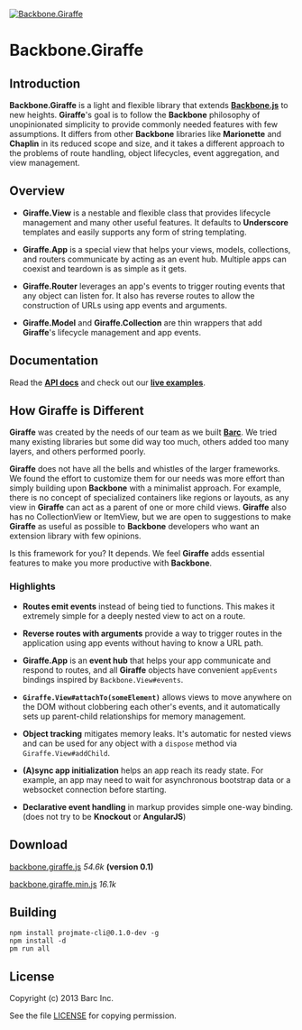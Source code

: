 [![Backbone.Giraffe](https://raw.github.com/barc/backbone.giraffe/master/src/docs/img/logo.png)](http://barc.github.io/backbone.giraffe)

# Backbone.Giraffe

## Introduction

__Backbone.Giraffe__ is a light and flexible library that extends
[__Backbone.js__](http://documentcloud.github.com/backbone/) to new heights.
__Giraffe__'s goal is to follow the __Backbone__ philosophy of unopinionated
simplicity to provide commonly needed features with few assumptions. It differs
from other __Backbone__ libraries like __Marionette__ and __Chaplin__ in its
reduced scope and size, and it takes a different approach to the problems of
route handling, object lifecycles, event aggregation, and view management.

## Overview

- __Giraffe.View__ is a nestable and flexible class that provides lifecycle
management and many other useful features. It defaults to __Underscore__
templates and easily supports any form of string templating.

- __Giraffe.App__ is a special view that helps your views, models, collections,
and routers communicate by acting as an event hub. Multiple apps can coexist and
teardown is as simple as it gets.

- __Giraffe.Router__ leverages an app's events to trigger routing events that
any object can listen for. It also has reverse routes to allow the construction
of URLs using app events and arguments.

- __Giraffe.Model__ and __Giraffe.Collection__ are thin wrappers that add
__Giraffe__'s lifecycle management and app events.

## Documentation

Read the [__API docs__](http://barc.github.io/backbone.giraffe/api.html) and
check out our [__live examples__](http://barc.github.io/backbone.giraffe/viewBasics.html).

## How Giraffe is Different

__Giraffe__ was created by the needs of our team as we built
[__Barc__](http://barc.com). We tried many existing libraries but some did way too
much, others added too many layers, and others performed poorly.

__Giraffe__ does not have all the bells and whistles of the larger frameworks.
We found the effort to customize them for our needs was more effort than simply 
building upon __Backbone__ with a minimalist approach. For example, there is no
concept of specialized containers like regions or layouts, as any view in
__Giraffe__ can act as a parent of one or more child views. __Giraffe__ also
has no CollectionView or ItemView, but we are open to suggestions to make
__Giraffe__ as useful as possible to __Backbone__ developers who want an
extension library with few opinions.

Is this framework for you? It depends. We feel __Giraffe__ adds essential
features to make you more productive with __Backbone__.

### Highlights

- __Routes emit events__ instead of being tied to functions. This makes it
extremely simple for a deeply nested view to act on a route.

- __Reverse routes with arguments__ provide a way to trigger routes in the
application using app events without having to know a URL path.

- __Giraffe.App__ is an __event hub__ that helps your app communicate and
respond to routes, and all __Giraffe__ objects have convenient `appEvents`
bindings inspired by `Backbone.View#events`.

- __`Giraffe.View#attachTo(someElement)`__ allows views to move anywhere on the
DOM without clobbering each other's events, and it automatically sets up
parent-child relationships for memory management.

- __Object tracking__ mitigates memory leaks. It's automatic for nested
views and can be used for any object with a `dispose` method via
`Giraffe.View#addChild`.

- __(A)sync app initialization__ helps an app reach its ready state. For
example, an app may need to wait for asynchronous bootstrap data or a websocket
connection before starting.

- __Declarative event handling__ in markup provides simple one-way binding.
(does not try to be __Knockout__ or __AngularJS__)


## Download

[backbone.giraffe.js](https://raw.github.com/barc/backbone.giraffe/master/dist/backbone.giraffe.js) _54.6k_ __(version 0.1)__

[backbone.giraffe.min.js](https://raw.github.com/barc/backbone.giraffe/master/dist/backbone.giraffe.min.js) _16.1k_

## Building

    npm install projmate-cli@0.1.0-dev -g
    npm install -d
    pm run all

## License

Copyright (c) 2013 Barc Inc.

See the file [LICENSE](license.html) for copying permission.
